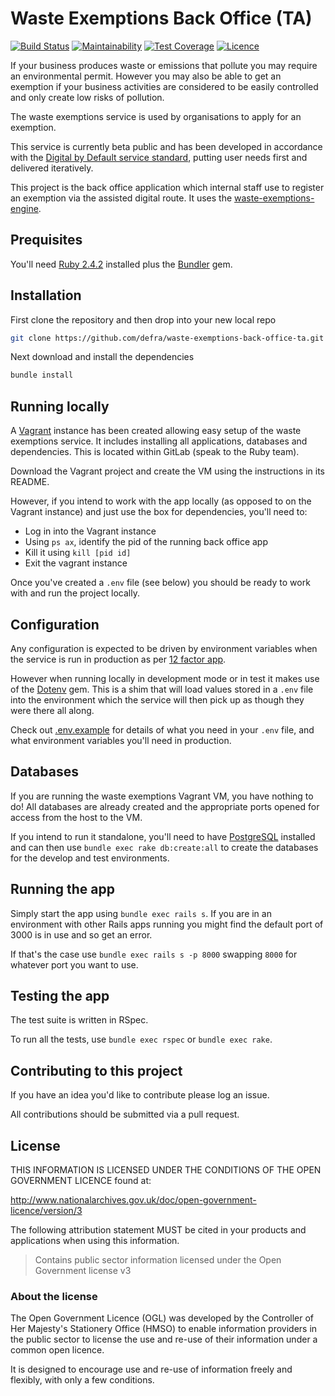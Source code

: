 # Waste Exemptions Back Office (TA)

[![Build Status](https://travis-ci.org/DEFRA/waste-exemptions-back-office-ta.svg?branch=master)](https://travis-ci.org/DEFRA/waste-exemptions-back-office-ta) [![Maintainability](https://api.codeclimate.com/v1/badges/c55dc26cbfffc87c5172/maintainability)](https://codeclimate.com/github/DEFRA/waste-exemptions-back-office-ta/maintainability) [![Test Coverage](https://api.codeclimate.com/v1/badges/c55dc26cbfffc87c5172/test_coverage)](https://codeclimate.com/github/DEFRA/waste-exemptions-back-office-ta/test_coverage) [![Licence](https://img.shields.io/badge/Licence-OGLv3-blue.svg)](http://www.nationalarchives.gov.uk/doc/open-government-licence/version/3)

If your business produces waste or emissions that pollute you may require an environmental permit. However you may also be able to get an exemption if your business activities are considered to be easily controlled and only create low risks of pollution.

The waste exemptions service is used by organisations to apply for an exemption.

This service is currently beta public and has been developed in accordance with the [Digital by Default service standard](https://www.gov.uk/service-manual/digital-by-default), putting user needs first and delivered iteratively.

This project is the back office application which internal staff use to register an exemption via the assisted digital route. It uses the [waste-exemptions-engine](https://github.com/DEFRA/waste-exemptions-engijne).

## Prequisites

You'll need [Ruby 2.4.2](https://www.ruby-lang.org/en/) installed plus the [Bundler](http://bundler.io/) gem.

## Installation

First clone the repository and then drop into your new local repo

```bash
git clone https://github.com/defra/waste-exemptions-back-office-ta.git && cd waste-exemptions-back-office-ta
```

Next download and install the dependencies

```bash
bundle install
```

## Running locally

A [Vagrant](https://www.vagrantup.com/) instance has been created allowing easy setup of the waste exemptions service. It includes installing all applications, databases and dependencies. This is located within GitLab (speak to the Ruby team).

Download the Vagrant project and create the VM using the instructions in its README.

However, if you intend to work with the app locally (as opposed to on the Vagrant instance) and just use the box for dependencies, you'll need to:

- Log in into the Vagrant instance
- Using `ps ax`, identify the pid of the running back office app
- Kill it using `kill [pid id]`
- Exit the vagrant instance

Once you've created a `.env` file (see below) you should be ready to work with and run the project locally.

## Configuration

Any configuration is expected to be driven by environment variables when the service is run in production as per [12 factor app](https://12factor.net/config).

However when running locally in development mode or in test it makes use of the [Dotenv](https://github.com/bkeepers/dotenv) gem. This is a shim that will load values stored in a `.env` file into the environment which the service will then pick up as though they were there all along.

Check out [.env.example](/.env.example) for details of what you need in your `.env` file, and what environment variables you'll need in production.

## Databases

If you are running the waste exemptions Vagrant VM, you have nothing to do! All databases are already created and the appropriate ports opened for access from the host to the VM.

If you intend to run it standalone, you'll need to have [PostgreSQL](https://www.postgresql.org/) installed and can then use `bundle exec rake db:create:all` to create the databases for the develop and test environments.

## Running the app

Simply start the app using `bundle exec rails s`. If you are in an environment with other Rails apps running you might find the default port of 3000 is in use and so get an error.

If that's the case use `bundle exec rails s -p 8000` swapping `8000` for whatever port you want to use.

## Testing the app

The test suite is written in RSpec.

To run all the tests, use `bundle exec rspec` or `bundle exec rake`.

## Contributing to this project

If you have an idea you'd like to contribute please log an issue.

All contributions should be submitted via a pull request.

## License

THIS INFORMATION IS LICENSED UNDER THE CONDITIONS OF THE OPEN GOVERNMENT LICENCE found at:

http://www.nationalarchives.gov.uk/doc/open-government-licence/version/3

The following attribution statement MUST be cited in your products and applications when using this information.

> Contains public sector information licensed under the Open Government license v3

### About the license

The Open Government Licence (OGL) was developed by the Controller of Her Majesty's Stationery Office (HMSO) to enable information providers in the public sector to license the use and re-use of their information under a common open licence.

It is designed to encourage use and re-use of information freely and flexibly, with only a few conditions.
